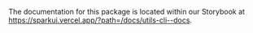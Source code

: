 The documentation for this package is located within our Storybook at https://sparkui.vercel.app/?path=/docs/utils-cli--docs.
